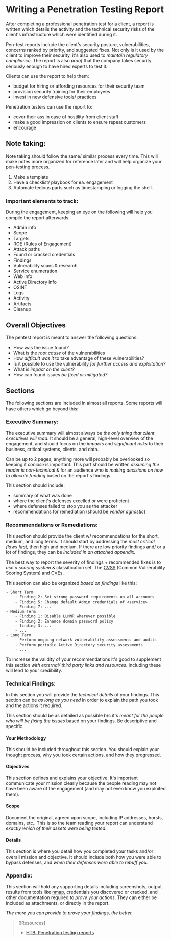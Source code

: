 
# Writing a Penetration Testing Report
After completing a professional penetration test for a client, a report is written which details the activity and the technical security risks of the client's infrastructure which were identified during it.

Pen-test reports include the client's security posture, vulnerabilities, concerns ranked by priority, and suggested fixes. Not only is it used by the client to improve their security, it's also used to *maintain regulatory compliance*. The report is also *proof* that the company takes security seriously enough to have hired experts to test it.

Clients can use the report to help them:
- budget for hiring or affording resources for their security team
- provision security training for their employees
- invest in new defensive tools/ practices

Penetration testers can use the report to:
- cover their ass in case of hostility from client staff
- make a good impression on clients to ensure repeat customers
- encourage 
## Note taking:
Note taking should follow the same/ similar process every time. This will make notes more organized for reference later and will help organize your pen-testing process.
1. Make a template
2. Have a checklist/ playbook for ea. engagement
3. Automate tedious parts such as timestamping or logging the shell. 
### Important elements to track:
During the engagement, keeping an eye on the following will help you compile the report afterwards
- Admin info
- Scope
- Targets
- ROE (Rules of Engagement)
- Attack paths
- Found or cracked credentials
- Findings
- Vulnerability scans & research
- Service enumeration
- Web info
- Active Directory info
- OSINT
- Logs
- Activity
- Artifacts
- Cleanup
## Overall Objectives
The pentest report is meant to answer the following questions:
- How was the issue found?
- What is the *root cause* of the vulnerabilities
- How *difficult was it* to take advantage of these vulnerabilities?
- Is it possible to use the vulnerability *for further access and exploitation?*
- What is *impact on the client?*
- How can found issues *be fixed or mitigated?*
## Sections
The following sections are included in almost all reports. Some reports will have others which go beyond this:
### Executive Summary:
The executive summary will almost always be *the only thing that client executives will read*. It should be a general, high-level overview of the engagement, and should focus on the *impacts* and *significant risks* to their business, critical systems, clients, and data.

Can be up to 2 pages, anything more will probably be overlooked so keeping it *concise* is important. This part should be written *assuming the reader is non-technical* & for an audience who is *making decisions on how to allocate funding* based on the report's findings.

This section should include:
- summary of what was done
- where the client's defenses excelled or were proficient
- where defenses failed to stop you as the attacker
- recommendations for remediation (should be *vendor agnostic*)
### Recommendations or Remediations:
This section should provide the client w/ recommendations for the short, medium, and long terms. It should start by addressing the *most critical flaws first*, then high and medium. If there are low priority findings and/ or a lot of findings, they can be *included in an attached appendix.*

The best way to report the severity of findings + recommended fixes is to *use a scoring system* & classification set. The [CVSS](cybersecurity/resources/CVSS.md) (Common Vulnerability Scoring System) and [CVEs](cybersecurity/resources/CVEs.md).

This section can also be organized *based on findings* like this:
```txt
- Short Term
	- Finding 2: Set strong password requirements on all accounts
	- Finding 5: Change default Admin credentials of <service>
	- Finding 7: ...
- Medium Term
	- Finding 1: Disable LLMNR wherever possible
	- Finding 2: Enhance domain password policy
	- finding 3: ...
	- ...
- Long Term
	- Perform ongoing network vulnerability assessments and audits
	- Perform periodic Active Directory security assessments
	- ...
```

To increase the validity of your recommendations it's good to supplement this section *with external/ third party links and resources*. Including these will lend to your credibility.
### Technical Findings:
In this section you will provide the *technical details* of your findings. This section can be *as long as you need* in order to explain the path you took  and the actions it required.

This section should be as detailed as possible b/c it's *meant for the people who will be fixing the issues* based on your findings. Be descriptive and specific.
#### Your Methodology
This should be included throughout this section. You should explain your thought process, why you took certain actions, and how they progressed.
#### Objectives
This section defines and explains your objective. It's important communicate your mission clearly because the people reading may not have been aware of the engagement (and may not even know you exploited them).
#### Scope
Document the original, agreed upon scope, including IP addresses, horsts, domains, etc.. This is so the team reading your report can understand *exactly which of their assets were being tested*.
#### Details
This section is where you detail how you completed your tasks and/or overall mission and objective. It should include both how you were able to bypass defenses, and *when their defenses were able to rebuff you.*
### Appendix:
This section will hold any supporting details including screenshots, output results from tools like [nmap](/CLI-tools/linux/nmap.md), credentials you discovered or cracked, and other documentation required to *prove your actions*. They can either be included as attachments, or directly in the report.

*The more you can provide to prove your findings, the better.*

> [!Resources]
> - [HTB: Penetration testing reports](https://www.hackthebox.com/blog/penetration-testing-reports-template-and-guide)